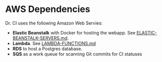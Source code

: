 # AWS Dependencies

Dr. CI uses the following Amazon Web Servies:

* **Elastic Beanstalk** with Docker for hosting the webapp. See [ELASTIC-BEANSTALK-SERVERS.md](ELASTIC-BEANSTALK-SERVERS.md).
* **Lambda**. See [LAMBDA-FUNCTIONS.md](LAMBDA-FUNCTIONS.md)
* **RDS** to host a Postgres database.
* **SQS** as a work queue for scanning Git commits for CI statuses

